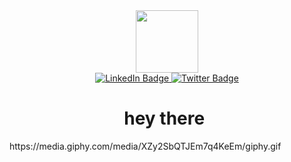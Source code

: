 <div id="header" align="center">
  <img src="https://media.giphy.com/media/M9gbBd9nbDrOTu1Mqx/giphy.gif" width="100"/>
</div>
<div id="badges" align="center">
  <a href="https://www.linkedin.com/in/ian-jean-pierre-76b2ab210/">
    <img src="https://img.shields.io/badge/LinkedIn-blue?style=for-the-badge&logo=linkedin&logoColor=white" alt="LinkedIn Badge"/>
  </a>
  <a href="https://twitter.com/Norfside_A">
    <img src="https://img.shields.io/badge/Twitter-blue?style=for-the-badge&logo=twitter&logoColor=white" alt="Twitter Badge"/>
  </a>
</div>
<div align="center">
  <img src="https://komarev.com/ghpvc/?username=HotelYankee&style=flat-square&color=blue" alt=""/>
  <h1>
  hey there
  <img src="https://media.giphy.com/media/XZy2SbQTJEm7q4KeEm/giphy.gif" width="2px"/>
</h1>
</div>
https://media.giphy.com/media/XZy2SbQTJEm7q4KeEm/giphy.gif
